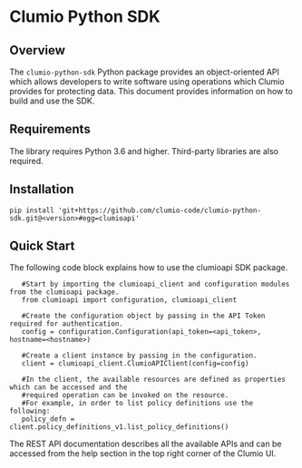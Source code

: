 # Clumio Python SDK

## Overview

The `clumio-python-sdk` Python package provides an object-oriented API which allows developers to
write software using operations which Clumio provides for protecting data. This document provides
information on how to build and use the SDK.

## Requirements

The library requires Python 3.6 and higher. Third-party libraries are also required.

## Installation
```
pip install 'git+https://github.com/clumio-code/clumio-python-sdk.git@<version>#egg=clumioapi'
```

## Quick Start
The following code block explains how to use the clumioapi SDK package.
```
   #Start by importing the clumioapi_client and configuration modules from the clumioapi package.
   from clumioapi import configuration, clumioapi_client

   #Create the configuration object by passing in the API Token required for authentication.
   config = configuration.Configuration(api_token=<api_token>, hostname=<hostname>)

   #Create a client instance by passing in the configuration.
   client = clumioapi_client.ClumioAPIClient(config=config)

   #In the client, the available resources are defined as properties which can be accessed and the
   #required operation can be invoked on the resource.
   #For example, in order to list policy definitions use the following:
   policy_defn = client.policy_definitions_v1.list_policy_definitions()

```
The REST API documentation describes all the available APIs and can be accessed from the help section in the top right corner of the Clumio UI.
